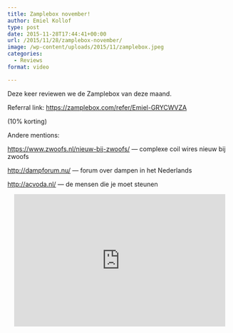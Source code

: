 ```yaml
---
title: Zamplebox november!
author: Emiel Kollof
type: post
date: 2015-11-28T17:44:41+00:00
url: /2015/11/28/zamplebox-november/
image: /wp-content/uploads/2015/11/zamplebox.jpeg
categories:
  - Reviews
format: video

---
```

Deze keer reviewen we de Zamplebox van deze maand.

Referral link: https://zamplebox.com/refer/Emiel-GRYCWVZA

(10% korting)
  
Andere mentions:

<https://www.zwoofs.nl/nieuw-bij-zwoofs/> &#8212; complexe coil wires nieuw bij zwoofs
  
<http://dampforum.nu/> &#8212; forum over dampen in het Nederlands
  
<http://acvoda.nl/> &#8212; de mensen die je moet steunen

<span class="embed-youtube" style="text-align:center; display: block;"><iframe class='youtube-player' type='text/html' width='474' height='297' src='https://www.youtube.com/embed/qa73sKs0Sds?version=3&#038;rel=1&#038;fs=1&#038;autohide=2&#038;showsearch=0&#038;showinfo=1&#038;iv_load_policy=1&#038;wmode=transparent' allowfullscreen='true' style='border:0;'></iframe></span>